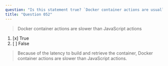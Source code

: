 ```yaml
---
question: "Is this statement true? `Docker container actions are usually slower than JavaScript actions`"
title: "Question 052"
---
```


> Docker container actions are slower than JavaScript actions
1. [x] True
1. [ ] False
> Because of the latency to build and retrieve the container, Docker container actions are slower than JavaScript actions.
